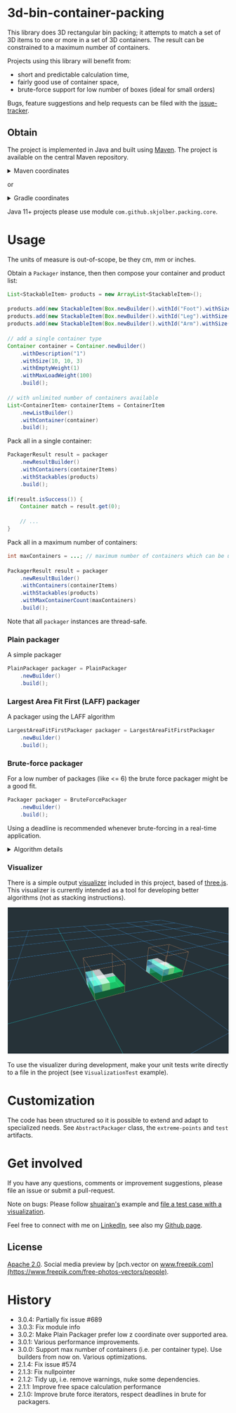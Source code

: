 # 3d-bin-container-packing

This library does 3D rectangular bin packing; it attempts to match a set of 3D items to one or more in a set of 3D containers. The result can be constrained to a maximum number of containers.

Projects using this library will benefit from:
 * short and predictable calculation time,
 * fairly good use of container space, 
 * brute-force support for low number of boxes (ideal for small orders)
    
Bugs, feature suggestions and help requests can be filed with the [issue-tracker].

## Obtain
The project is implemented in Java and built using [Maven]. The project is available on the central Maven repository.

<details>
  <summary>Maven coordinates</summary>

Add
 
```xml
<3d-bin-container-packing.version>3.0.4</3d-bin-container-packing.version>
```

and

```xml
<dependency>
    <groupId>com.github.skjolber.3d-bin-container-packing</groupId>
    <artifactId>core</artifactId>
    <version>${3d-bin-container-packing.version}</version>
</dependency>
```

</details>

or

<details>
  <summary>Gradle coordinates</summary>

For

```groovy
ext {
  containerBinPackingVersion = '3.0.4'
}
```

add

```groovy
api("com.github.skjolber.3d-bin-container-packing:core:${containerBinPackingVersion}")
```

</details>

Java 11+ projects please use module `com.github.skjolber.packing.core`.

# Usage
The units of measure is out-of-scope, be they cm, mm or inches.

Obtain a `Packager` instance, then then compose your container and product list:

```java
List<StackableItem> products = new ArrayList<StackableItem>();

products.add(new StackableItem(Box.newBuilder().withId("Foot").withSize(6, 10, 2).withRotate3D().withWeight(25).build(), 1));
products.add(new StackableItem(Box.newBuilder().withId("Leg").withSize(4, 10, 1).withRotate3D().withWeight(25).build(), 1));
products.add(new StackableItem(Box.newBuilder().withId("Arm").withSize(4, 10, 2).withRotate3D().withWeight(50).build(), 1));

// add a single container type
Container container = Container.newBuilder()
    .withDescription("1")
    .withSize(10, 10, 3)
    .withEmptyWeight(1)
    .withMaxLoadWeight(100)
    .build();
    
// with unlimited number of containers available
List<ContainerItem> containerItems = ContainerItem
    .newListBuilder()
    .withContainer(container)
    .build();
```

Pack all in a single container:

```java
PackagerResult result = packager
    .newResultBuilder()
    .withContainers(containerItems)
    .withStackables(products)
    .build();

if(result.isSuccess()) {
    Container match = result.get(0);
    
    // ...
}
```

Pack all in a maximum number of containers:

```java
int maxContainers = ...; // maximum number of containers which can be used

PackagerResult result = packager
    .newResultBuilder()
    .withContainers(containerItems)
    .withStackables(products)
    .withMaxContainerCount(maxContainers)
    .build();
```

Note that all `packager` instances are thread-safe.

### Plain packager
A simple packager

```java
PlainPackager packager = PlainPackager
    .newBuilder()
    .build();
```

### Largest Area Fit First (LAFF) packager
A packager using the LAFF algorithm

```java
LargestAreaFitFirstPackager packager = LargestAreaFitFirstPackager
    .newBuilder()
    .build();
```

### Brute-force packager
For a low number of packages (like <= 6) the brute force packager might be a good fit. 

```java
Packager packager = BruteForcePackager
    .newBuilder()
    .build();
```

Using a deadline is recommended whenever brute-forcing in a real-time application.

<details>
  <summary>Algorithm details</summary>
 
### Largest Area Fit First algorithm
The implementation is based on [this paper][2], and is not a traditional [bin packing problem][1] solver.

The box which covers the largest ground area of the container is placed first; its height becomes the level height. Boxes which fill the full remaining height take priority. Subsequent boxes are stacked in the remaining space in at the same level, the boxes with the greatest volume first. If box height is lower than level height, the algorithm attempts to place some there as well. 

When no more boxes fit in a level, the level is incremented and the process repeated. Boxes are rotated, containers not.

 * `LargestAreaFitFirstPackager` stacks in 3D within each level
 * `FastLargestAreaFitFirstPackager` stacks in 2D within each level

The algorithm runs reasonably fast, usually in milliseconds. Some customization is possible.

### Plain algorithm
This algorithm selects the box with the biggest volume, fitting it where it is best supported.

###  Brute-force algorithm
This algorithm has no logic for selecting the best box or rotation; running through all permutations, for each permutation all rotations:

 * `BruteForcePackager` attempts all box orders, rotations and placement positions.
 * `FastLargestAreaFitFirstPackager` selects all box orders and rotations, selecting the most appropriate placement position.

The complexity of this approach is [exponential], and thus there is a limit to the feasible number of boxes which can be packaged within a reasonable time. However, for real-life applications,  a healthy part of for example online shopping orders are within its grasp.

The worst case complexity can be estimated using the `DefaultPermutationRotationIterator` before packaging is attempted.

The algorithm tries to skip combinations which will obviously not yield a (better) result:

 * permutations
   * two or more boxes have the same dimensions
   * permutations which mutated at a previously unreachable index
 * fewer rotations
   * two or more sides have the same length
   * rotations which mutated at a previously unreachable index
 
There is also a parallel version `ParallelBruteForcePackager` of the brute-force packager, for those wishing to use it on a multi-core system.

Note that the algorithm is recursive on the number of boxes, so do not attempt this with many boxes (it will likely not complete in time anyhow).

</details> 
 
### Visualizer
There is a simple output [visualizer](visualization) included in this project, based of [three.js](https://threejs.org/). This visualizer is currently intended as a tool for developing better algorithms (not as stacking instructions).

![Alt text](visualizer/viewer/images/view.png?raw=true "Demo")

To use the visualizer during development, make your unit tests write directly to a file in the project (see `VisualizationTest` example). 

# Customization
The code has been structured so it is possible to extend and adapt to specialized needs. See `AbstractPackager` class, the `extreme-points` and `test` artifacts. 

# Get involved
If you have any questions, comments or improvement suggestions, please file an issue or submit a pull-request. 

Note on bugs: Please follow [shuairan's](https://github.com/shuairan) example and [file a test case with a visualization](https://github.com/skjolber/3d-bin-container-packing/issues/574).

Feel free to connect with me on [LinkedIn], see also my [Github page].

## License
[Apache 2.0]. Social media preview by [pch.vector on www.freepik.com](https://www.freepik.com/free-photos-vectors/people).

# History
 * 3.0.4: Partially fix issue #689
 * 3.0.3: Fix module info
 * 3.0.2: Make Plain Packager prefer low z coordinate over supported area.
 * 3.0.1: Various performance improvements.
 * 3.0.0: Support max number of containers (i.e. per container type). Use builders from now on. Various optimizations.
 * 2.1.4: Fix issue #574
 * 2.1.3: Fix nullpointer
 * 2.1.2: Tidy up, i.e. remove warnings, nuke some dependencies.
 * 2.1.1: Improve free space calculation performance
 * 2.1.0: Improve brute force iterators, respect deadlines in brute for packagers.

[1]: 				https://en.wikipedia.org/wiki/Bin_packing_problem
[2]: 				https://www.drupal.org/files/An%20Efficient%20Algorithm%20for%203D%20Rectangular%20Box%20Packing.pdf
[Apache 2.0]: 		http://www.apache.org/licenses/LICENSE-2.0.html
[issue-tracker]:	https://github.com/skjolber/3d-bin-container-packing/issues
[Maven]:			http://maven.apache.org/
[LinkedIn]:			http://lnkd.in/r7PWDz
[Github page]:		https://skjolber.github.io
[NothinRandom]:		https://github.com/NothinRandom
[exponential]:		https://en.wikipedia.org/wiki/Exponential_function

